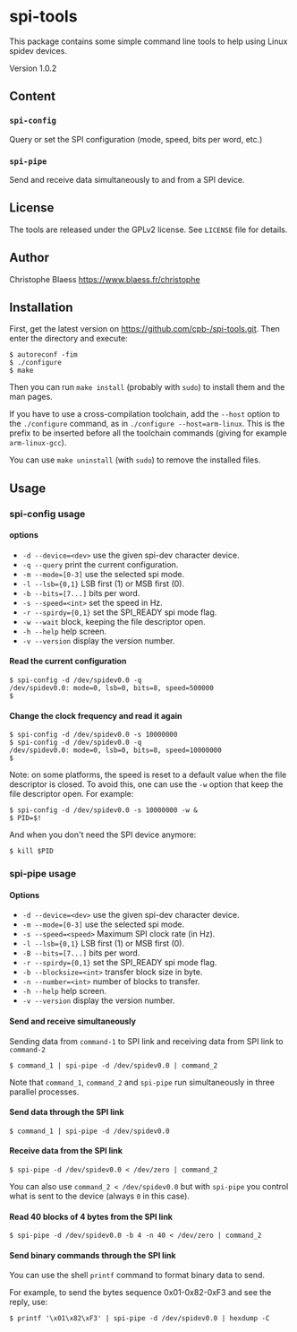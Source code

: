 # spi-tools

This package contains some simple command line tools to help using Linux spidev devices.

Version 1.0.2

## Content

### `spi-config`

Query or set the SPI configuration (mode, speed, bits per word, etc.)

### `spi-pipe`

Send and receive data simultaneously to and from a SPI device.

## License

The tools are released under the GPLv2 license. See `LICENSE` file for details.

## Author

Christophe Blaess
https://www.blaess.fr/christophe

## Installation

First, get the latest version on https://github.com/cpb-/spi-tools.git.
Then enter the directory and execute:

```
$ autoreconf -fim
$ ./configure
$ make
```

Then you can run `make install` (probably with `sudo`) to install them and the man pages.

If you have to use a cross-compilation toolchain, add the `--host` option to
the `./configure` command, as in `./configure --host=arm-linux`. This is the
prefix to be inserted before all the toolchain commands (giving for example
`arm-linux-gcc`).

You can use `make uninstall` (with `sudo`) to remove the installed files.

## Usage

### spi-config usage

#### options

* `-d --device=<dev>`  use the given spi-dev character device.
* `-q --query`         print the current configuration.
* `-m --mode=[0-3]`    use the selected spi mode.
* `-l --lsb={0,1}`     LSB first (1) or MSB first (0).
* `-b --bits=[7...]`   bits per word.
* `-s --speed=<int>`   set the speed in Hz.
* `-r --spirdy={0,1}`   set the SPI_READY spi mode flag.
* `-w --wait`          block, keeping the file descriptor open.
* `-h --help`          help screen.
* `-v --version`       display the version number.

#### Read the current configuration

```
$ spi-config -d /dev/spidev0.0 -q
/dev/spidev0.0: mode=0, lsb=0, bits=8, speed=500000
$
```

#### Change the clock frequency and read it again

```
$ spi-config -d /dev/spidev0.0 -s 10000000
$ spi-config -d /dev/spidev0.0 -q
/dev/spidev0.0: mode=0, lsb=0, bits=8, speed=10000000
$
```

Note: on some platforms, the speed is reset to a default value when the file descriptor is closed.
To avoid this, one can use the `-w` option that keep the file descriptor open. For example:

```
$ spi-config -d /dev/spidev0.0 -s 10000000 -w &
$ PID=$!
```

And when you don't need the SPI device anymore:

```
$ kill $PID
```

### spi-pipe usage

#### Options

* `-d --device=<dev>`    use the given spi-dev character device.
* `-m --mode=[0-3]`      use the selected spi mode.
* `-s --speed=<speed>`   Maximum SPI clock rate (in Hz).
* `-l --lsb={0,1}`       LSB first (1) or MSB first (0).
* `-B --bits=[7...]`     bits per word.
* `-r --spirdy={0,1}`    set the SPI_READY spi mode flag.
* `-b --blocksize=<int>` transfer block size in byte.
* `-n --number=<int>`    number of blocks to transfer.
* `-h --help`            help screen.
* `-v --version`         display the version number.

#### Send and receive simultaneously

Sending data from `command-1` to SPI link and receiving data from SPI link to `command-2`

```
$ command_1 | spi-pipe -d /dev/spidev0.0 | command_2
```

Note that `command_1`, `command_2` and `spi-pipe` run simultaneously in three parallel processes.

#### Send data through the SPI link

```
$ command_1 | spi-pipe -d /dev/spidev0.0
```

#### Receive data from the SPI link

```
$ spi-pipe -d /dev/spidev0.0 < /dev/zero | command_2
```

You can also use `command_2 < /dev/spidev0.0` but with `spi-pipe` you control what is sent to the device (always `0` in this case).

#### Read 40 blocks of 4 bytes from the SPI link

```
$ spi-pipe -d /dev/spidev0.0 -b 4 -n 40 < /dev/zero | command_2
```

#### Send binary commands through the SPI link

You can use the shell `printf` command to format binary data to send.

For example, to send the bytes sequence 0x01-0x82-0xF3 and see the reply, use:

```
$ printf '\x01\x82\xF3' | spi-pipe -d /dev/spidev0.0 | hexdump -C
```

